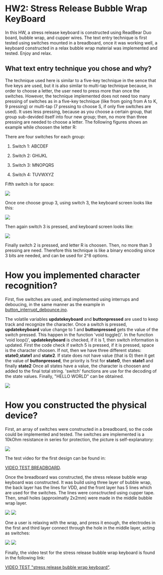 # HW2: Stress Release Bubble Wrap KeyBoard
In this HW, a stress release keyboard is constructed using ReadBear Duo board, bubble wrap, and cupper wires. The text entry technique is first tested using switches mounted in a breadboard, once it was working well, a keyboard constructed in a relax bubble wrap material was implemented and tested. Enjoy and relax.

## What text entry technique you chose and why?

The technique used here is similar to a five-key technique in the sence that five keys are used, but it is also similar to multi-tap technique because, in order to choose a letter, the user need to press more than once the switches. However, the technique implemented does not need too many pressing of switches as in a five-key technique (like from going from A to K, 9 pressing) or multi-tap (7 pressing to choose S, if only five switches are used). It uses less pressing, because as you choose a certain group, that group sub-devided itself into four new group; then, no more than three pressing are needed to choose a letter. The following figures shows an example while choosen the letter R:

There are four switches for each group:

1. Switch 1: ABCDEF

2. Switch 2: GHIJKL

3. Switch 3: MNOPQRS

4. Switch 4: TUVWXYZ

Fifth switch is for space:

![](https://googledrive.com/host/0Bwp10bnNHRKxTkhoR1FMZUFmUTg/keyboard1.png)

Once one choose group 3, using switch 3, the keyboard screen looks like this:

![](https://googledrive.com/host/0Bwp10bnNHRKxTkhoR1FMZUFmUTg/keyboard2.png)

Then again switch 3 is pressed, and keyboard screen looks like:

![](https://googledrive.com/host/0Bwp10bnNHRKxTkhoR1FMZUFmUTg/keyboard3.png)

Finally switch 2 is pressed, and letter R is choosen. Then, no more than 3 pressing are need. Therefore this technique is like a binary encoding since 3 bits are needed, and can be used for 2^8 options.

# How you implemented character recognition?

First, five switches are used, and implemented using interrups and deboucing, in the same manner as the example in [button_interrupt_debounce.ino](https://github.com/bjo3rn/idd-examples/tree/master/redbearduo/examples/button_interrupt_debounce).

The volatile variables **updatekeyboard** and **buttonpressed** are used to keep track and recognize the character. Once a switch is pressed, **updatekeyboard** value change to 1 and **buttonpressed** gets the value of the switch pressed. This happen in the function 'void toggle()'. In the function 'void loop()', **updatekeyboard** is checked, if it is 1, then switch information is updated. First the code check if switch 5 is pressed, if it is pressed, space is the character choosen. If not, then we have three different states: **state0**,**state1** and **state2**. If state does not have value (that is 0) then it get the value of **buttonpressed**, the priority is first for **state0**, then **state1** and finally **state2** Once all states have a value, the character is choosen and added to the final total string. 'switch' functions are use for the decoding of the state values. Finally, "HELLO WORLD" can be obtained.

![](https://googledrive.com/host/0Bwp10bnNHRKxTkhoR1FMZUFmUTg/helloworldhw2.png)

# How you constructed the physical device?

First, an array of switches were constructed in a breadboard, so the code could be implemented and tested. The switches are implemented is a 10kOhm resistance in series for protection, the picture is self-explanatory:

![](https://googledrive.com/host/0Bwp10bnNHRKxTkhoR1FMZUFmUTg/IMG_4179.jpg)

The test video for the first design can be found in:

[VIDEO TEST BREADBOARD](https://drive.google.com/file/d/0Bwp10bnNHRKxTC1yQ1p0TWRrUDA/view?usp=sharing).

Once the breadboard was constructed, the stress release bubble wrap keyboard was constructed. It was build using three layer of bubble wrap, the back layer has the lines for VDD, and the front layer has 5 lines which are used for the switches. The lines were consctructed using cupper tape. Then, small holes (approximatly 2x2mm) were made in the middle bubble wrap layer. 

![](https://googledrive.com/host/0Bwp10bnNHRKxTkhoR1FMZUFmUTg/IMG_4182.jpg)
![](https://googledrive.com/host/0Bwp10bnNHRKxTkhoR1FMZUFmUTg/IMG_4181.jpg)

One a user is relaxing with the wrap, and press it enough, the electrodes in the first and third layer connect through the hole in the middle layer, acting as switches:

![](https://googledrive.com/host/0Bwp10bnNHRKxTkhoR1FMZUFmUTg/IMG_4183.jpg)
![](https://googledrive.com/host/0Bwp10bnNHRKxTkhoR1FMZUFmUTg/IMG_4185.jpg)

Finally, the video test for the stress release bubble wrap keyboard is found in the following link:

[VIDEO TEST "stress release bubble wrap keyboard"](https://drive.google.com/file/d/0Bwp10bnNHRKxN3huV1c0TUxsc1k/view?usp=sharing).
